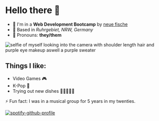 # Hello there 👋

- 🌱 I'm in a **Web Development Bootcamp** by [neue fische](https://www.neuefische.de/)
- 🏡 Based in _Ruhrgebiet, NRW, Germany_
- 💜 Pronouns: **they/them**

![selfie of myself looking into the camera with shoulder length hair and purple eye makeup aswell a purple sweater](https://avatars.githubusercontent.com/u/164337196?v=4)

## Things I like:

- Video Games 🎮
- K-Pop 🎵
- Trying out new dishes 🍜🧆🍰🍵🍱

⚡ Fun fact: I was in a musical group for 5 years in my twenties.

[![spotify-github-profile](https://spotify-github-profile.vercel.app/api/view?uid=1124558466&cover_image=true&theme=default&show_offline=false&background_color=121212&interchange=false)](https://github.com/kittinan/spotify-github-profile)
